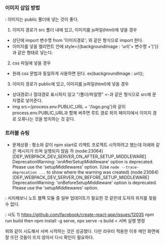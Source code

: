 ### 이미지 삽입 방법
: 이미지는 public 폴더에 넣는 것이 좋다.


1) 이미지 경로가 src 폴더 내에 있고, 이미지를 js파일(html)에 넣을 경우
- 상단에 import 변수명 from '이미지경로'; 와 같은 형식으로 import 한다.
- 이미지를 넣을 엘리먼트 안에 style={{backgroundImage : 'url('+ 변수명 +')'}} 과 같은 형태로 넣는다.

2) css 파일에 넣을 경우
- 원래 css 문법과 동일하게 사용하면 된다. ex)backgroundImage : url();

3) 이미지 경로가 public에 있고, 이미지를 js파일(html)에 넣을 경우
- 상대경로나 절대경로 표시하지 않고 "/폴더/파일명" <-과 같은 형식으로 src에 문자열로 넣어준다.
- img src={process.env.PUBLIC_URL + '/logo.png'}와 같이 process.env.PUBLIC_URL과 함께 써주면 루트 경로 외의 페이지에서 이미지 경로 오류나는 것을 방지하는 것 같다.

### 트러블 슈팅
- 문제상황
: 평소와 같이 npm start로 리액트 프로젝트 시작하려고 했는데 아래와 같은 메시지가 뜨며 실행되지 않음 하
(node:23064) [DEP_WEBPACK_DEV_SERVER_ON_AFTER_SETUP_MIDDLEWARE] DeprecationWarning: 'onAfterSetupMiddleware' option is deprecated. Please use the 'setupMiddlewares' option.
(Use `node --trace-deprecation ...` to show where the warning was created)
(node:23064) [DEP_WEBPACK_DEV_SERVER_ON_BEFORE_SETUP_MIDDLEWARE] DeprecationWarning: 'onBeforeSetupMiddleware' option is deprecated. Please use the 'setupMiddlewares' option.

: 서치해보니 노트 웹팩 모듈 중 일부 업데이트가 필요한 것 같은데 도저히 위치를 찾을 수 없다.

: 시도 1) https://github.com/facebook/create-react-app/issues/12035
npm run build 
then npm install -g serve,
npx serve -s build < 서버 실행 명령

위와 같이 시도해서 서버 시작하는 것은 성공했다.
다만 라우터 적용한 이후 메인 화면에 잘 뜨던 것들이 뜨지 않아서 다시 확인이 필요하다.
